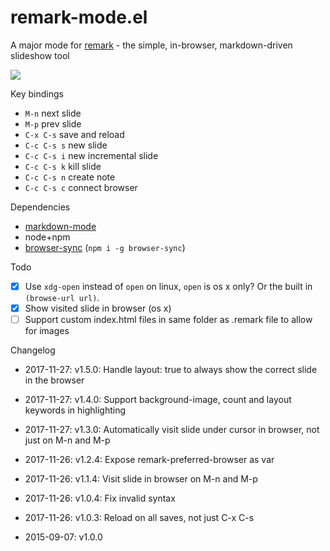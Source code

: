 # remark-mode.el

A major mode for [remark](https://github.com/gnab/remark) - the simple, in-browser, markdown-driven slideshow tool

<img src="https://cdn.rawgit.com/torgeir/remark-mode.el/gh-pages/emacs-remark-mode.gif" />

Key bindings

- `M-n` next slide
- `M-p` prev slide
- `C-x C-s` save and reload
- `C-c C-s s` new slide
- `C-c C-s i` new incremental slide
- `C-c C-s k` kill slide
- `C-c C-s n` create note
- `C-c C-s c` connect browser

Dependencies

- [markdown-mode](https://github.com/defunkt/markdown-mode)
- node+npm
- [browser-sync](http://www.browsersync.io/) (`npm i -g browser-sync`)

Todo

- [x] Use `xdg-open` instead of `open` on linux, `open` is os x only? Or the built in `(browse-url url)`.
- [x] Show visited slide in browser (os x)
- [ ] Support custom index.html files in same folder as .remark file to allow for images

Changelog

- 2017-11-27: v1.5.0:
Handle layout: true to always show the correct slide in the browser

- 2017-11-27: v1.4.0:
Support background-image, count and layout keywords in highlighting

- 2017-11-27: v1.3.0:
Automatically visit slide under cursor in browser, not just on M-n and M-p

- 2017-11-26: v1.2.4:
Expose remark-preferred-browser as var

- 2017-11-26: v1.1.4:
Visit slide in browser on M-n and M-p

- 2017-11-26: v1.0.4:
Fix invalid syntax

- 2017-11-26: v1.0.3:
Reload on all saves, not just C-x C-s

- 2015-09-07: v1.0.0
